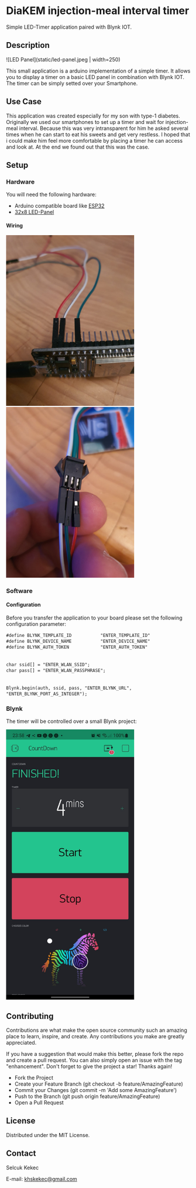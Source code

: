 # DiaKEM injection-meal interval timer 

Simple LED-Timer application paired with Blynk IOT.

## Description

![LED Panel](static/led-panel.jpeg | width=250)

This small application is a arduino implementation of a simple timer.
It allows you to display a timer on a basic LED panel in combination with Blynk IOT. The timer can be simply setted over your Smartphone.

## Use Case

This application was created especially for my son with type-1 diabetes.
Originally we used our smartphones to set up a timer and wait for injection-meal interval.
Because this was very intransparent for him he asked several times when he can start to eat his sweets and get very restless.
I hoped that i could make him feel more comfortable by placing a timer he can access and look at. At the end we found out that this was the case.

## Setup

### Hardware

You will need the following hardware:

* Arduino compatible board like [ESP32](https://www.alibaba.com/product-detail/Wholesale-ESP32-ESP32S-ESP32-DEVKIT-V1_1600135879207.html?spm=a2700.galleryofferlist.normal_offer.d_title.75ee5a8fznPakc&s=p)
* [32x8 LED-Panel](https://www.alibaba.com/product-detail/Bendable-Pixel-Matrix-Programmable-RGB-SMD_62535391592.html?spm=a2700.galleryofferlist.normal_offer.d_image.1d4b781cYiWWla<F10>)

#### Wiring

<img src="static/wiring-1.jpeg" width="350">
<img src="static/wiring-2.jpeg" width="350">

### Software

#### Configuration 

Before you transfer the application to your board please set the following configuration parameter:

```
#define BLYNK_TEMPLATE_ID           "ENTER_TEMPLATE_ID"
#define BLYNK_DEVICE_NAME           "ENTER_DEVICE_NAME"
#define BLYNK_AUTH_TOKEN            "ENTER_AUTH_TOKEN"


char ssid[] = "ENTER_WLAN_SSID";
char pass[] = "ENTER_WLAN_PASSPHRASE";


Blynk.begin(auth, ssid, pass, "ENTER_BLYNK_URL", "ENTER_BLYNK_PORT_AS_INTEGER");
```

### Blynk

The timer will be controlled over a small Blynk project:

<img src="static/blynk-app.jpeg" width="350">

## Contributing

Contributions are what make the open source community such an amazing place to learn, inspire, and create. 
Any contributions you make are greatly appreciated.

If you have a suggestion that would make this better, please fork the repo and create a pull request. 
You can also simply open an issue with the tag "enhancement". Don't forget to give the project a star! Thanks again!

* Fork the Project
* Create your Feature Branch (git checkout -b feature/AmazingFeature)
* Commit your Changes (git commit -m 'Add some AmazingFeature')
* Push to the Branch (git push origin feature/AmazingFeature)
* Open a Pull Request

## License

Distributed under the MIT License.

## Contact

Selcuk Kekec

E-mail: [khskekec@gmail.com](khskekec@gmail.com)
